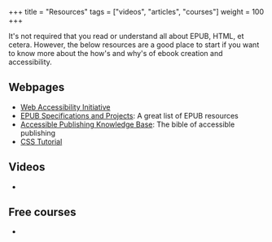 +++
title = "Resources"
tags = ["videos", "articles", "courses"]
weight = 100
+++

It's not required that you read or understand all about EPUB, HTML, et cetera. However, the below resources are a good place to start if you want to know more about the how's and why's of ebook creation and accessibility.

## Webpages

* [Web Accessibility Initiative](https://www.w3.org/WAI/videos/standards-and-benefits.html)
* [EPUB Specifications and Projects](http://www.idpf.org/epub/dir/): A great list of EPUB resources
* [Accessible Publishing Knowledge Base](http://kb.daisy.org/publishing/): The bible of accessible publishing
* [CSS Tutorial](https://www.w3schools.com/css/default.asp)

## Videos

* 

## Free courses

* 